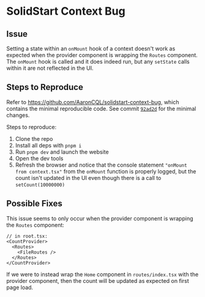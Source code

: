 # SolidStart Context Bug

## Issue

Setting a state within an `onMount` hook of a context doesn't work as expected when the provider component is wrapping the `Routes` component. The `onMount` hook is called and it does indeed run, but any `setState` calls within it are not reflected in the UI.

## Steps to Reproduce

Refer to <https://github.com/AaronCQL/solidstart-context-bug>, which contains the minimal reproducible code. See commit [`92ad2d`](https://github.com/AaronCQL/solidstart-context-bug/commit/92ad2dda6f64af094026848bdac616af934b761a) for the minimal changes.

Steps to reproduce:

1. Clone the repo
2. Install all deps with `pnpm i`
3. Run `pnpm dev` and launch the website
4. Open the dev tools
5. Refresh the browser and notice that the console statement `"onMount from context.tsx"` from the `onMount` function is properly logged, but the count isn't updated in the UI even though there is a call to `setCount(10000000)`

## Possible Fixes

This issue seems to only occur when the provider component is wrapping the `Routes` component:

```tsx
// in root.tsx:
<CountProvider>
  <Routes>
    <FileRoutes />
  </Routes>
</CountProvider>
```

If we were to instead wrap the `Home` component in `routes/index.tsx` with the provider component, then the count will be updated as expected on first page load.
